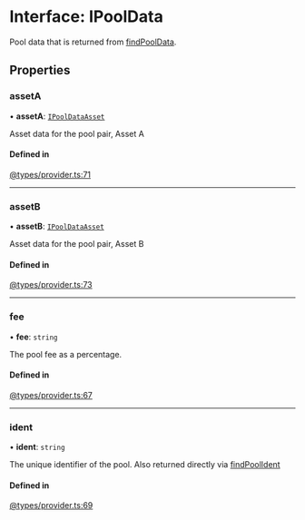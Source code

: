 # Interface: IPoolData

Pool data that is returned from [findPoolData](IProviderClass.md#findpooldata).

## Properties

### assetA

• **assetA**: [`IPoolDataAsset`](IPoolDataAsset.md)

Asset data for the pool pair, Asset A

#### Defined in

[@types/provider.ts:71](https://github.com/SundaeSwap-finance/sundae-sdk/blob/f054aa7/packages/core/src/@types/provider.ts#L71)

___

### assetB

• **assetB**: [`IPoolDataAsset`](IPoolDataAsset.md)

Asset data for the pool pair, Asset B

#### Defined in

[@types/provider.ts:73](https://github.com/SundaeSwap-finance/sundae-sdk/blob/f054aa7/packages/core/src/@types/provider.ts#L73)

___

### fee

• **fee**: `string`

The pool fee as a percentage.

#### Defined in

[@types/provider.ts:67](https://github.com/SundaeSwap-finance/sundae-sdk/blob/f054aa7/packages/core/src/@types/provider.ts#L67)

___

### ident

• **ident**: `string`

The unique identifier of the pool. Also returned directly via [findPoolIdent](IProviderClass.md#findpoolident)

#### Defined in

[@types/provider.ts:69](https://github.com/SundaeSwap-finance/sundae-sdk/blob/f054aa7/packages/core/src/@types/provider.ts#L69)
